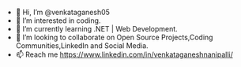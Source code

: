 - 👋 Hi, I’m @venkataganesh05
- 👀 I’m interested in coding.
- 🌱 I’m currently learning .NET | Web Development.
- 💞️ I’m looking to collaborate on Open Source Projects,Coding Communities,LinkedIn and Social Media.
- 📫 Reach me https://www.linkedin.com/in/venkataganeshnanipalli/

<!---
venkataganesh05/venkataganesh05 is a ✨ special ✨ repository because its `README.md` (this file) appears on your GitHub profile.
You can click the Preview link to take a look at your changes.
--->
